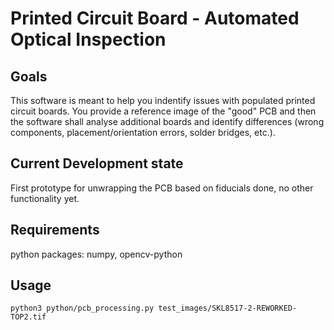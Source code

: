 # Printed Circuit Board - Automated Optical Inspection

## Goals

This software is meant to help you indentify issues with populated printed circuit boards. You provide a reference image of the "good" PCB and then the software shall analyse additional boards and identify differences (wrong components, placement/orientation errors, solder bridges, etc.).

## Current Development state

First prototype for unwrapping the PCB based on fiducials done, no other functionality yet.

## Requirements

python packages: numpy, opencv-python


## Usage

```python3 python/pcb_processing.py test_images/SKL8517-2-REWORKED-TOP2.tif```
 